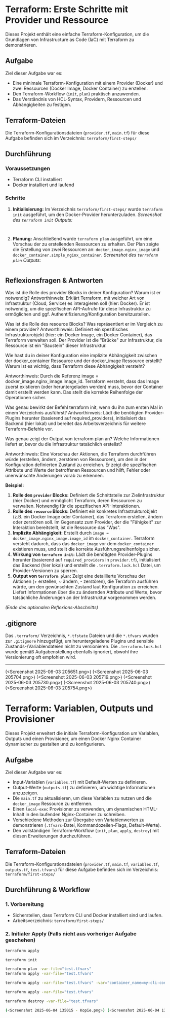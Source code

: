 # Terraform: Erste Schritte mit Provider und Ressource

Dieses Projekt enthält eine einfache Terraform-Konfiguration, um die Grundlagen von Infrastructure as Code (IaC) mit Terraform zu demonstrieren.

## Aufgabe

Ziel dieser Aufgabe war es:
- Eine minimale Terraform-Konfiguration mit einem Provider (Docker) und zwei Ressourcen (Docker Image, Docker Container) zu erstellen.
- Den Terraform-Workflow (`init`, `plan`) praktisch anzuwenden.
- Das Verständnis von HCL-Syntax, Providern, Ressourcen und Abhängigkeiten zu festigen.

## Terraform-Dateien

Die Terraform-Konfigurationsdateien (`provider.tf`, `main.tf`) für diese Aufgabe befinden sich im Verzeichnis:
`terraform/first-steps/`

## Durchführung

### Voraussetzungen
- Terraform CLI installiert
- Docker installiert und laufend

### Schritte
1.  **Initialisierung:** Im Verzeichnis `terraform/first-steps/` wurde `terraform init` ausgeführt, um den Docker-Provider herunterzuladen.
    *Screenshot des `terraform init` Outputs:*
    ```
  
    ```
2.  **Planung:** Anschließend wurde `terraform plan` ausgeführt, um eine Vorschau der zu erstellenden Ressourcen zu erhalten. Der Plan zeigte die Erstellung von zwei Ressourcen an: `docker_image.nginx_image` und `docker_container.simple_nginx_container`.
    *Screenshot des `terraform plan` Outputs:*
    ```
    
    ```

## Reflexionsfragen & Antworten
Was ist die Rolle des provider Blocks in deiner Konfiguration? Warum ist er notwendig?
Antworthinweis: Erklärt Terraform, mit welcher Art von Infrastruktur (Cloud, Service) es interagieren soll (hier: Docker). Er ist notwendig, um die spezifischen API-Aufrufe für diese Infrastruktur zu ermöglichen und ggf. Authentifizierung/Konfiguration bereitzustellen.

Was ist die Rolle des resource Blocks? Was repräsentiert er im Vergleich zu einem provider?
Antworthinweis: Definiert ein spezifisches Infrastrukturobjekt (hier: ein Docker Image, ein Docker Container), das Terraform verwalten soll. Der Provider ist die "Brücke" zur Infrastruktur, die Ressource ist ein "Baustein" dieser Infrastruktur.

Wie hast du in deiner Konfiguration eine implizite Abhängigkeit zwischen der docker_container Ressource und der docker_image Ressource erstellt? Warum ist es wichtig, dass Terraform diese Abhängigkeit versteht?

Antworthinweis: Durch die Referenz image = docker_image.nginx_image.image_id. Terraform versteht, dass das Image zuerst existieren (oder heruntergeladen werden) muss, bevor der Container damit erstellt werden kann. Das stellt die korrekte Reihenfolge der Operationen sicher.

Was genau bewirkt der Befehl terraform init, wenn du ihn zum ersten Mal in einem Verzeichnis ausführst?
Antworthinweis: Lädt die benötigten Provider-Plugins herunter (basierend auf required_providers), initialisiert das Backend (hier lokal) und bereitet das Arbeitsverzeichnis für weitere Terraform-Befehle vor.

Was genau zeigt der Output von terraform plan an? Welche Informationen liefert er, bevor du die Infrastruktur tatsächlich erstellst?

Antworthinweis: Eine Vorschau der Aktionen, die Terraform durchführen würde (erstellen, ändern, zerstören von Ressourcen), um den in der Konfiguration definierten Zustand zu erreichen. Er zeigt die spezifischen Attribute und Werte der betroffenen Ressourcen und hilft, Fehler oder unerwünschte Änderungen vorab zu erkennen.

**Beispiel:**
1.  **Rolle des `provider` Blocks:** Definiert die Schnittstelle zur Zielinfrastruktur (hier Docker) und ermöglicht Terraform, deren Ressourcen zu verwalten. Notwendig für die spezifischen API-Interaktionen.
2.  **Rolle des `resource` Blocks:** Definiert ein konkretes Infrastrukturobjekt (z.B. ein Docker Image oder Container), das Terraform erstellen, ändern oder zerstören soll. Im Gegensatz zum Provider, der die "Fähigkeit" zur Interaktion bereitstellt, ist die Ressource das "Was".
3.  **Implizite Abhängigkeit:** Erstellt durch `image = docker_image.nginx_image.image_id` im `docker_container`. Terraform versteht dadurch, dass das `docker_image` vor dem `docker_container` existieren muss, und stellt die korrekte Ausführungsreihenfolge sicher.
4.  **Wirkung von `terraform init`:** Lädt die benötigten Provider-Plugins herunter (basierend auf `required_providers` in `provider.tf`), initialisiert das Backend (hier lokal) und erstellt die `.terraform.lock.hcl` Datei, um Provider-Versionen zu sperren.
5.  **Output von `terraform plan`:** Zeigt eine detaillierte Vorschau der Aktionen (+ erstellen, ~ ändern, - zerstören), die Terraform ausführen würde, um den gewünschten Zustand laut Konfiguration zu erreichen. Liefert Informationen über die zu ändernden Attribute und Werte, bevor tatsächliche Änderungen an der Infrastruktur vorgenommen werden.

*(Ende des optionalen Reflexions-Abschnitts)*

## .gitignore

Das `.terraform/` Verzeichnis, `*.tfstate` Dateien und die `*.tfvars` wurden zur `.gitignore` hinzugefügt, um heruntergeladene Plugins und sensible Zustands-/Variablendateien nicht zu versionieren. Die `.terraform.lock.hcl` wurde gemäß Aufgabenstellung ebenfalls ignoriert, obwohl ihre Versionierung oft empfohlen wird.

---

(<Screenshot 2025-06-03 205651.png>) (<Screenshot 2025-06-03 205704.png>) (<Screenshot 2025-06-03 205719.png>) (<Screenshot 2025-06-03 205730.png>) (<Screenshot 2025-06-03 205740.png>) (<Screenshot 2025-06-03 205754.png>)


# Terraform: Variablen, Outputs und Provisioner

Dieses Projekt erweitert die initiale Terraform-Konfiguration um Variablen, Outputs und einen Provisioner, um einen Docker Nginx Container dynamischer zu gestalten und zu konfigurieren.

## Aufgabe

Ziel dieser Aufgabe war es:
- Input-Variablen (`variables.tf`) mit Default-Werten zu definieren.
- Output-Werte (`outputs.tf`) zu definieren, um wichtige Informationen anzuzeigen.
- Die `main.tf` zu aktualisieren, um diese Variablen zu nutzen und die `docker_image` Ressource zu entfernen.
- Einen `local-exec` Provisioner zu verwenden, um dynamischen HTML-Inhalt in den laufenden Nginx-Container zu schreiben.
- Verschiedene Methoden zur Übergabe von Variablenwerten zu demonstrieren (`.tfvars`-Datei, Kommandozeilen-Flags, Default-Werte).
- Den vollständigen Terraform-Workflow (`init`, `plan`, `apply`, `destroy`) mit diesen Erweiterungen durchzuführen.

## Terraform-Dateien

Die Terraform-Konfigurationsdateien (`provider.tf`, `main.tf`, `variables.tf`, `outputs.tf`, `test.tfvars`) für diese Aufgabe befinden sich im Verzeichnis:
`terraform/first-steps/`

## Durchführung & Workflow

### 1. Vorbereitung
- Sicherstellen, dass Terraform CLI und Docker installiert sind und laufen.
- Arbeitsverzeichnis: `terraform/first-steps/`

### 2. Initialer Apply (Falls nicht aus vorheriger Aufgabe geschehen)
   ```bash
   terraform apply

   terraform init

   terraform plan -var-file="test.tfvars"
terraform apply -var-file="test.tfvars"

terraform apply -var-file="test.tfvars" -var="container_name=my-cli-container"

terraform apply -var-file="test.tfvars"

terraform destroy -var-file="test.tfvars"

(<Screenshot 2025-06-04 135015 - Kopie.png>) (<Screenshot 2025-06-04 135015.png>) ![alt(<Screenshot 2025-06-04 135123 - Kopie.png>) ![alt text](<Screenshot 2025-06-04 135123.png>) ![alt text](<Screenshot 2025-06-04 135133 - Kopie.png>) ![alt text](<Screenshot 2025-06-04 135133.png>) ![alt text](<Screenshot 2025-06-04 135242 - Kopie.png>) ![alt text](<Screenshot 2025-06-04 135242.png>) ![alt text](<Screenshot 2025-06-04 135255 - Kopie.png>) ![alt text](<Screenshot 2025-06-04 135255.png>) ![alt text](<Screenshot 2025-06-04 135307 - Kopie.png>) ![alt text](<Screenshot 2025-06-04 135307.png>) ![alt text](<Screenshot 2025-06-04 135455 - Kopie.png>) ![alt text](<Screenshot 2025-06-04 135455.png>) ![alt text](<Screenshot 2025-06-04 135559 - Kopie.png>) ![alt text](<Screenshot 2025-06-04 135559.png>) ![alt text](<Screenshot 2025-06-04 142318 - Kopie.png>) ![alt text](<Screenshot 2025-06-04 142318.png>) ![alt text](<Screenshot 2025-06-04 143822 - Kopie.png>) ![alt text](<Screenshot 2025-06-04 143822.png>) ![alt text](<Screenshot 2025-06-04 143828 - Kopie.png>) ![alt text](<Screenshot 2025-06-04 143828.png>) ![alt text](<Screenshot 2025-06-04 143834 - Kopie.png>) ![alt text](<Screenshot 2025-06-04 143834.png>) ![alt text](<Screenshot 2025-06-04 143841 - Kopie.png>) ![alt text](<Screenshot 2025-06-04 143841.png>) ![alt text](<Screenshot 2025-06-04 143856 - Kopie.png>) ![alt text](<Screenshot 2025-06-04 143856.png>) ![alt text](<Screenshot 2025-06-04 144032 - Kopie.png>) ![alt text](<Screenshot 2025-06-04 144032.png>) ![alt text](<Screenshot 2025-06-04 144111 - Kopie.png>) ![alt text](<Screenshot 2025-06-04 144111.png>) ![alt text](<Screenshot 2025-06-04 144205 - Kopie.png>) ![alt text](<Screenshot 2025-06-04 144205.png>) ![alt text](<Screenshot 2025-06-04 144213 - Kopie.png>) ![alt text](<Screenshot 2025-06-04 144213.png>) ![alt text](<Screenshot 2025-06-04 144233 - Kopie.png>) ![alt text](<Screenshot 2025-06-04 144233.png>) ![alt text](<Screenshot 2025-06-04 144520 - Kopie.png>) ![alt text](<Screenshot 2025-06-04 144520.png>) ![alt text](<Screenshot 2025-06-04 144528 - Kopie.png>) ![alt text](<Screenshot 2025-06-04 144528.png>) ![alt text](<Screenshot 2025-06-04 144606 - Kopie.png>) ![alt text](<Screenshot 2025-06-04 144606.png>) ![alt text](<Screenshot 2025-06-04 145044.png>) ![alt text](<Screenshot 2025-06-04 145100.png>)